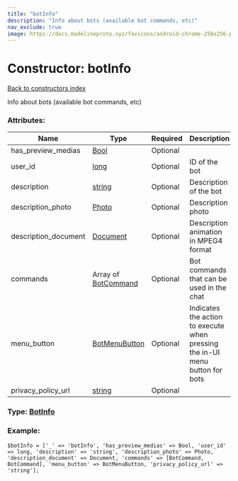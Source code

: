 ```yaml
---
title: "botInfo"
description: "Info about bots (available bot commands, etc)"
nav_exclude: true
image: https://docs.madelineproto.xyz/favicons/android-chrome-256x256.png
---
```

# Constructor: botInfo  
[Back to constructors index](/API_docs/constructors/index.html)



Info about bots (available bot commands, etc)

### Attributes:

| Name     |    Type       | Required | Description |
|----------|---------------|----------|-------------|
|has\_preview\_medias|[Bool](/API_docs/types/Bool.html) | Optional|
|user\_id|[long](/API_docs/types/long.html) | Optional|ID of the bot|
|description|[string](/API_docs/types/string.html) | Optional|Description of the bot|
|description\_photo|[Photo](/API_docs/types/Photo.html) | Optional|Description photo|
|description\_document|[Document](/API_docs/types/Document.html) | Optional|Description animation in MPEG4 format|
|commands|Array of [BotCommand](/API_docs/types/BotCommand.html) | Optional|Bot commands that can be used in the chat|
|menu\_button|[BotMenuButton](/API_docs/types/BotMenuButton.html) | Optional|Indicates the action to execute when pressing the in-UI menu button for bots|
|privacy\_policy\_url|[string](/API_docs/types/string.html) | Optional|



### Type: [BotInfo](/API_docs/types/BotInfo.html)


### Example:

```
$botInfo = ['_' => 'botInfo', 'has_preview_medias' => Bool, 'user_id' => long, 'description' => 'string', 'description_photo' => Photo, 'description_document' => Document, 'commands' => [BotCommand, BotCommand], 'menu_button' => BotMenuButton, 'privacy_policy_url' => 'string'];
```  
